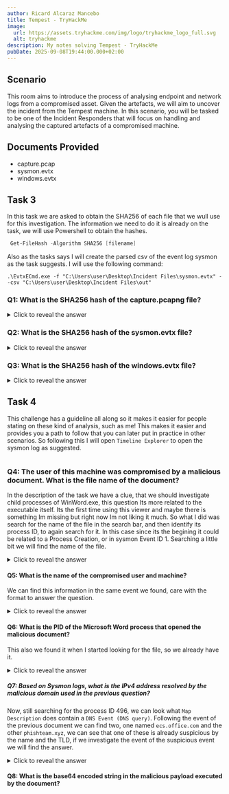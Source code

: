 ```yaml
---
author: Ricard Alcaraz Mancebo
title: Tempest - TryHackMe
image:
  url: https://assets.tryhackme.com/img/logo/tryhackme_logo_full.svg
  alt: tryhackme
description: My notes solving Tempest - TryHackMe
pubDate: 2025-09-08T19:44:00.000+02:00
---
```

## Scenario
This room aims to introduce the process of analysing endpoint and network logs from a compromised asset. Given the artefacts, we will aim to uncover the incident from the Tempest machine. In this scenario, you will be tasked to be one of the Incident Responders that will focus on handling and analysing the captured artefacts of a compromised machine.

## Documents Provided
- capture.pcap
- sysmon.evtx
- windows.evtx

## Task 3
In this task we are asked to obtain the SHA256 of each file that we wull use for this investigation. The information we need to do it is already on the task, we will use Powershell to obtain the hashes.

```powershell
 Get-FileHash -Algorithm SHA256 [filename]
```

Also as the tasks says I will create the parsed csv of the event log sysmon as the task suggests. I will use the following command:

```
.\EvtxECmd.exe -f "C:\Users\user\Desktop\Incident Files\sysmon.evtx" --csv "C:\Users\user\Desktop\Incident Files\out"
```

### Q1: What is the SHA256 hash of the capture.pcapng file?

<details>
  <summary>Click to reveal the answer</summary>
  <div>
    CB3A1E6ACFB246F256FBFEFDB6F494941AA30A5A7C3F5258C3E63CFA27A23DC6
  </div>
</details>

### Q2: What is the SHA256 hash of the sysmon.evtx file?

<details>
  <summary>Click to reveal the answer</summary>
  <div>
    665DC3519C2C235188201B5A8594FEA205C3BCBC75193363B87D2837ACA3C91F
  </div>
</details>

### Q3: What is the SHA256 hash of the windows.evtx file?

<details>
  <summary>Click to reveal the answer</summary>
  <div>
    D0279D5292BC5B25595115032820C978838678F4333B725998CFE9253E186D60
  </div>
</details>

## Task 4
This challenge has a guideline all along so it makes it easier for people stating on these kind of analysis, such as me! This makes it easier and provides you a path to follow that you can later put in practice in other scenarios.
So following this I will open `Timeline Explorer` to open the sysmon log as suggested.

![]()

### Q4: The user of this machine was compromised by a malicious document. What is the file name of the document?

In the description of the task we have a clue, that we should investigate child processes of WinWord.exe, this question Its more related to the executable itself. Its the first time using this viewer and maybe there is something Im missing but right now Im not liking it much.
So what I did was search for the name of the file in the search bar, and then identify its process ID, to again search for it. In this case since its the begining it could be related to a Process Creation, or in sysmon Event ID 1.
Searching a little bit we will find the name of the file.

<details>
  <summary>Click to reveal the answer</summary>
  <div>
    free_magicules.doc
  </div>
</details>

#### Q5: What is the name of the compromised user and machine?

We can find this information in the same event we found, care with the format to answer the question.

<details>
  <summary>Click to reveal the answer</summary>
  <div>
    benimaru-TEMPEST
  </div>
</details>

#### Q6: What is the PID of the Microsoft Word process that opened the malicious document?

This also we found it when I started looking for the file, so we already have it.

<details>
  <summary>Click to reveal the answer</summary>
  <div>
    496
  </div>
</details>

##### Q7: Based on Sysmon logs, what is the IPv4 address resolved by the malicious domain used in the previous question?

Now, still searching for the process ID 496, we can look what `Map Description` does contain a `DNS Event (DNS query)`. Following the event of the previous document we can find two, one named `ecs.office.com` and the other `phishteam.xyz`, we can see that one of these is already suspicious by the name and the TLD, if we investigate the event of the suspicious event we will find the answer.

<details>
  <summary>Click to reveal the answer</summary>
  <div>
    167.71.199.191
  </div>
</details>


#### Q8: What is the base64 encoded string in the malicious payload executed by the document?
